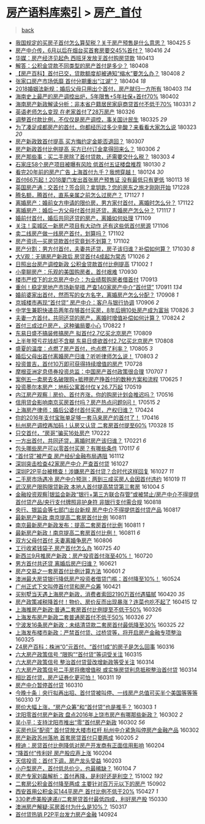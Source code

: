 [房产语料库索引](../../README.md)  > [房产_首付](房产_首付.md)
====
> [back](../README.md)

- [我国规定的买房子首付怎么算契税？关于房产预售是什么意思？](http://jkwz.applinzi.com/ittc/7095952543991727115.html#%E6%88%91%E5%9B%BD%E8%A7%84%E5%AE%9A%E7%9A%84%E4%B9%B0%E6%88%BF%E5%AD%90%E9%A6%96%E4%BB%98%E6%80%8E%E4%B9%88%E7%AE%97%E5%A5%91%E7%A8%8E%EF%BC%9F%E5%85%B3%E4%BA%8E%E6%88%BF%E4%BA%A7%E9%A2%84%E5%94%AE%E6%98%AF%E4%BB%80%E4%B9%88%E6%84%8F%E6%80%9D%EF%BC%9F) 180425 *5* 
- [房产中介传，6月以后在烟台买首套房要交45%首付？](http://jkwz.applinzi.com/ittc/7092606605197837329.html#%E6%88%BF%E4%BA%A7%E4%B8%AD%E4%BB%8B%E4%BC%A0%EF%BC%8C6%E6%9C%88%E4%BB%A5%E5%90%8E%E5%9C%A8%E7%83%9F%E5%8F%B0%E4%B9%B0%E9%A6%96%E5%A5%97%E6%88%BF%E8%A6%81%E4%BA%A445%25%E9%A6%96%E4%BB%98%EF%BC%9F) 180416 *24* 
- [华媒：房产经济见起色 西班牙发放无首付购房贷款](http://jkwz.applinzi.com/ittc/7091478131284378635.html#%E5%8D%8E%E5%AA%92%EF%BC%9A%E6%88%BF%E4%BA%A7%E7%BB%8F%E6%B5%8E%E8%A7%81%E8%B5%B7%E8%89%B2+%E8%A5%BF%E7%8F%AD%E7%89%99%E5%8F%91%E6%94%BE%E6%97%A0%E9%A6%96%E4%BB%98%E8%B4%AD%E6%88%BF%E8%B4%B7%E6%AC%BE) 180413  
- [解答：公积金贷款不同类型的房产首付是多少？](http://jkwz.applinzi.com/ittc/7089553754615710727.html#%E8%A7%A3%E7%AD%94%EF%BC%9A%E5%85%AC%E7%A7%AF%E9%87%91%E8%B4%B7%E6%AC%BE%E4%B8%8D%E5%90%8C%E7%B1%BB%E5%9E%8B%E7%9A%84%E6%88%BF%E4%BA%A7%E9%A6%96%E4%BB%98%E6%98%AF%E5%A4%9A%E5%B0%91%EF%BC%9F) 180408  
- [【房产百科】首付已交，贷款额度却被通知“缩水”要怎么办？](http://jkwz.applinzi.com/ittc/7089551574022226961.html#%E3%80%90%E6%88%BF%E4%BA%A7%E7%99%BE%E7%A7%91%E3%80%91%E9%A6%96%E4%BB%98%E5%B7%B2%E4%BA%A4%EF%BC%8C%E8%B4%B7%E6%AC%BE%E9%A2%9D%E5%BA%A6%E5%8D%B4%E8%A2%AB%E9%80%9A%E7%9F%A5%E2%80%9C%E7%BC%A9%E6%B0%B4%E2%80%9D%E8%A6%81%E6%80%8E%E4%B9%88%E5%8A%9E%EF%BC%9F) 180408 *2* 
- [张家口房产市场低靡 首付分期重出“江湖”？](http://jkwz.applinzi.com/ittc/7088036324097655819.html#%E5%BC%A0%E5%AE%B6%E5%8F%A3%E6%88%BF%E4%BA%A7%E5%B8%82%E5%9C%BA%E4%BD%8E%E9%9D%A1+%E9%A6%96%E4%BB%98%E5%88%86%E6%9C%9F%E9%87%8D%E5%87%BA%E2%80%9C%E6%B1%9F%E6%B9%96%E2%80%9D%EF%BC%9F) 180404 *18* 
- [2018婚姻法新规：婚后父母只用出个首付，房产就归一方所有](http://jkwz.applinzi.com/ittc/7087695736169038859.html#2018%E5%A9%9A%E5%A7%BB%E6%B3%95%E6%96%B0%E8%A7%84%EF%BC%9A%E5%A9%9A%E5%90%8E%E7%88%B6%E6%AF%8D%E5%8F%AA%E7%94%A8%E5%87%BA%E4%B8%AA%E9%A6%96%E4%BB%98%EF%BC%8C%E6%88%BF%E4%BA%A7%E5%B0%B1%E5%BD%92%E4%B8%80%E6%96%B9%E6%89%80%E6%9C%89) 180403 *114* 
- [海南史上最严的房产调控出炉，5年限售+5年社保+首付70%](http://jkwz.applinzi.com/ittc/7087429553834427409.html#%E6%B5%B7%E5%8D%97%E5%8F%B2%E4%B8%8A%E6%9C%80%E4%B8%A5%E7%9A%84%E6%88%BF%E4%BA%A7%E8%B0%83%E6%8E%A7%E5%87%BA%E7%82%89%EF%BC%8C5%E5%B9%B4%E9%99%90%E5%94%AE%2B5%E5%B9%B4%E7%A4%BE%E4%BF%9D%2B%E9%A6%96%E4%BB%9870%25) 180402  
- [海南房产新政解读分析：非本省户籍居民家庭商贷首付不低于70%](http://jkwz.applinzi.com/ittc/7086678752149111815.html#%E6%B5%B7%E5%8D%97%E6%88%BF%E4%BA%A7%E6%96%B0%E6%94%BF%E8%A7%A3%E8%AF%BB%E5%88%86%E6%9E%90%EF%BC%9A%E9%9D%9E%E6%9C%AC%E7%9C%81%E6%88%B7%E7%B1%8D%E5%B1%85%E6%B0%91%E5%AE%B6%E5%BA%AD%E5%95%86%E8%B4%B7%E9%A6%96%E4%BB%98%E4%B8%8D%E4%BD%8E%E4%BA%8E70%25) 180331 *2* 
- [英语老师怎么变现 在老家首付了28万房产](http://jkwz.applinzi.com/ittc/7084756823406281735.html#%E8%8B%B1%E8%AF%AD%E8%80%81%E5%B8%88%E6%80%8E%E4%B9%88%E5%8F%98%E7%8E%B0+%E5%9C%A8%E8%80%81%E5%AE%B6%E9%A6%96%E4%BB%98%E4%BA%8628%E4%B8%87%E6%88%BF%E4%BA%A7) 180326  
- [调整首付款比例，不仅仅是房产调控，事关国计民生](http://jkwz.applinzi.com/ittc/7084396819784401937.html#%E8%B0%83%E6%95%B4%E9%A6%96%E4%BB%98%E6%AC%BE%E6%AF%94%E4%BE%8B%EF%BC%8C%E4%B8%8D%E4%BB%85%E4%BB%85%E6%98%AF%E6%88%BF%E4%BA%A7%E8%B0%83%E6%8E%A7%EF%BC%8C%E4%BA%8B%E5%85%B3%E5%9B%BD%E8%AE%A1%E6%B0%91%E7%94%9F) 180325 *29* 
- [为了凑足成都房产的首付，你都经历过多少辛酸？来看看大家怎么说](http://jkwz.applinzi.com/ittc/7083606300749726736.html#%E4%B8%BA%E4%BA%86%E5%87%91%E8%B6%B3%E6%88%90%E9%83%BD%E6%88%BF%E4%BA%A7%E7%9A%84%E9%A6%96%E4%BB%98%EF%BC%8C%E4%BD%A0%E9%83%BD%E7%BB%8F%E5%8E%86%E8%BF%87%E5%A4%9A%E5%B0%91%E8%BE%9B%E9%85%B8%EF%BC%9F%E6%9D%A5%E7%9C%8B%E7%9C%8B%E5%A4%A7%E5%AE%B6%E6%80%8E%E4%B9%88%E8%AF%B4) 180323 *20* 
- [房产新政致首付提高 买方悔约定金能否退回？](http://jkwz.applinzi.com/ittc/7077644534173664266.html#%E6%88%BF%E4%BA%A7%E6%96%B0%E6%94%BF%E8%87%B4%E9%A6%96%E4%BB%98%E6%8F%90%E9%AB%98+%E4%B9%B0%E6%96%B9%E6%82%94%E7%BA%A6%E5%AE%9A%E9%87%91%E8%83%BD%E5%90%A6%E9%80%80%E5%9B%9E%EF%BC%9F) 180307  
- [房产新政首付比例提高 买方已付订金拿得回来么？](http://jkwz.applinzi.com/ittc/7077402909509944327.html#%E6%88%BF%E4%BA%A7%E6%96%B0%E6%94%BF%E9%A6%96%E4%BB%98%E6%AF%94%E4%BE%8B%E6%8F%90%E9%AB%98+%E4%B9%B0%E6%96%B9%E5%B7%B2%E4%BB%98%E8%AE%A2%E9%87%91%E6%8B%BF%E5%BE%97%E5%9B%9E%E6%9D%A5%E4%B9%88%EF%BC%9F) 180306 *2* 
- [房产那些事：买二手房除了首付贷款，还需要交什么税？](http://jkwz.applinzi.com/ittc/7075852587519968263.html#%E6%88%BF%E4%BA%A7%E9%82%A3%E4%BA%9B%E4%BA%8B%EF%BC%9A%E4%B9%B0%E4%BA%8C%E6%89%8B%E6%88%BF%E9%99%A4%E4%BA%86%E9%A6%96%E4%BB%98%E8%B4%B7%E6%AC%BE%EF%BC%8C%E8%BF%98%E9%9C%80%E8%A6%81%E4%BA%A4%E4%BB%80%E4%B9%88%E7%A8%8E%EF%BC%9F) 180303 *4* 
- [石家庄58个房产项目被曝有风险 低首付五证楼盘推荐](http://jkwz.applinzi.com/ittc/7064373449890202635.html#%E7%9F%B3%E5%AE%B6%E5%BA%8458%E4%B8%AA%E6%88%BF%E4%BA%A7%E9%A1%B9%E7%9B%AE%E8%A2%AB%E6%9B%9D%E6%9C%89%E9%A3%8E%E9%99%A9+%E4%BD%8E%E9%A6%96%E4%BB%98%E4%BA%94%E8%AF%81%E6%A5%BC%E7%9B%98%E6%8E%A8%E8%8D%90) 180130 *2* 
- [看完20年前的房产广告 上海首付九千？我想穿越！](http://jkwz.applinzi.com/ittc/7062087088910894091.html#%E7%9C%8B%E5%AE%8C20%E5%B9%B4%E5%89%8D%E7%9A%84%E6%88%BF%E4%BA%A7%E5%B9%BF%E5%91%8A+%E4%B8%8A%E6%B5%B7%E9%A6%96%E4%BB%98%E4%B9%9D%E5%8D%83%EF%BC%9F%E6%88%91%E6%83%B3%E7%A9%BF%E8%B6%8A%EF%BC%81) 180124 *30* 
- [首付66万起！2018厦门发出首张房产预售证 没有最低只有更低](http://jkwz.applinzi.com/ittc/7057990831942665232.html#%E9%A6%96%E4%BB%9866%E4%B8%87%E8%B5%B7%EF%BC%812018%E5%8E%A6%E9%97%A8%E5%8F%91%E5%87%BA%E9%A6%96%E5%BC%A0%E6%88%BF%E4%BA%A7%E9%A2%84%E5%94%AE%E8%AF%81+%E6%B2%A1%E6%9C%89%E6%9C%80%E4%BD%8E%E5%8F%AA%E6%9C%89%E6%9B%B4%E4%BD%8E) 180113 *16* 
- [英国房产通：交首付？签合同？拿钥匙？您的房东之旅才刚刚开始](http://jkwz.applinzi.com/ittc/7052096794178094097.html#%E8%8B%B1%E5%9B%BD%E6%88%BF%E4%BA%A7%E9%80%9A%EF%BC%9A%E4%BA%A4%E9%A6%96%E4%BB%98%EF%BC%9F%E7%AD%BE%E5%90%88%E5%90%8C%EF%BC%9F%E6%8B%BF%E9%92%A5%E5%8C%99%EF%BC%9F%E6%82%A8%E7%9A%84%E6%88%BF%E4%B8%9C%E4%B9%8B%E6%97%85%E6%89%8D%E5%88%9A%E5%88%9A%E5%BC%80%E5%A7%8B) 171228  
- [腾名额，腾首付，直系亲属之前怎么过房产？](http://jkwz.applinzi.com/ittc/7040707352834081809.html#%E8%85%BE%E5%90%8D%E9%A2%9D%EF%BC%8C%E8%85%BE%E9%A6%96%E4%BB%98%EF%BC%8C%E7%9B%B4%E7%B3%BB%E4%BA%B2%E5%B1%9E%E4%B9%8B%E5%89%8D%E6%80%8E%E4%B9%88%E8%BF%87%E6%88%BF%E4%BA%A7%EF%BC%9F) 171127 *1* 
- [离婚房产：婚前女方申请的限价房，男方家付首付，离婚时怎么分？](http://jkwz.applinzi.com/ittc/7038727218644124689.html#%E7%A6%BB%E5%A9%9A%E6%88%BF%E4%BA%A7%EF%BC%9A%E5%A9%9A%E5%89%8D%E5%A5%B3%E6%96%B9%E7%94%B3%E8%AF%B7%E7%9A%84%E9%99%90%E4%BB%B7%E6%88%BF%EF%BC%8C%E7%94%B7%E6%96%B9%E5%AE%B6%E4%BB%98%E9%A6%96%E4%BB%98%EF%BC%8C%E7%A6%BB%E5%A9%9A%E6%97%B6%E6%80%8E%E4%B9%88%E5%88%86%EF%BC%9F) 171122  
- [离婚房产：婚后一方父母付首付并还贷，离婚房产怎么分？](http://jkwz.applinzi.com/ittc/7036836404527629329.html#%E7%A6%BB%E5%A9%9A%E6%88%BF%E4%BA%A7%EF%BC%9A%E5%A9%9A%E5%90%8E%E4%B8%80%E6%96%B9%E7%88%B6%E6%AF%8D%E4%BB%98%E9%A6%96%E4%BB%98%E5%B9%B6%E8%BF%98%E8%B4%B7%EF%BC%8C%E7%A6%BB%E5%A9%9A%E6%88%BF%E4%BA%A7%E6%80%8E%E4%B9%88%E5%88%86%EF%BC%9F) 171117 *1* 
- [婚前付首付，婚后共同还贷的房产，离婚如何处理](http://jkwz.applinzi.com/ittc/7033881168297067536.html#%E5%A9%9A%E5%89%8D%E4%BB%98%E9%A6%96%E4%BB%98%EF%BC%8C%E5%A9%9A%E5%90%8E%E5%85%B1%E5%90%8C%E8%BF%98%E8%B4%B7%E7%9A%84%E6%88%BF%E4%BA%A7%EF%BC%8C%E7%A6%BB%E5%A9%9A%E5%A6%82%E4%BD%95%E5%A4%84%E7%90%86) 171109  
- [关注！栾城区一新房产项目有大动作 还有这些低首付房源](http://jkwz.applinzi.com/ittc/7032841863730562065.html#%E5%85%B3%E6%B3%A8%EF%BC%81%E6%A0%BE%E5%9F%8E%E5%8C%BA%E4%B8%80%E6%96%B0%E6%88%BF%E4%BA%A7%E9%A1%B9%E7%9B%AE%E6%9C%89%E5%A4%A7%E5%8A%A8%E4%BD%9C+%E8%BF%98%E6%9C%89%E8%BF%99%E4%BA%9B%E4%BD%8E%E9%A6%96%E4%BB%98%E6%88%BF%E6%BA%90) 171106  
- [卖二线房产做一线房产首付，划算吗？](http://jkwz.applinzi.com/ittc/7031379836625486865.html#%E5%8D%96%E4%BA%8C%E7%BA%BF%E6%88%BF%E4%BA%A7%E5%81%9A%E4%B8%80%E7%BA%BF%E6%88%BF%E4%BA%A7%E9%A6%96%E4%BB%98%EF%BC%8C%E5%88%92%E7%AE%97%E5%90%97%EF%BC%9F) 171102  
- [房产资讯—买房贷款首付究竟划不划算？](http://jkwz.applinzi.com/ittc/7031364230073287697.html#%E6%88%BF%E4%BA%A7%E8%B5%84%E8%AE%AF%E2%80%94%E4%B9%B0%E6%88%BF%E8%B4%B7%E6%AC%BE%E9%A6%96%E4%BB%98%E7%A9%B6%E7%AB%9F%E5%88%92%E4%B8%8D%E5%88%92%E7%AE%97%EF%BC%9F) 171102  
- [房产分割：男方付首付，夫妻共还贷，房子该归谁？补偿如何算？](http://jkwz.applinzi.com/ittc/7030295004734555153.html#%E6%88%BF%E4%BA%A7%E5%88%86%E5%89%B2%EF%BC%9A%E7%94%B7%E6%96%B9%E4%BB%98%E9%A6%96%E4%BB%98%EF%BC%8C%E5%A4%AB%E5%A6%BB%E5%85%B1%E8%BF%98%E8%B4%B7%EF%BC%8C%E6%88%BF%E5%AD%90%E8%AF%A5%E5%BD%92%E8%B0%81%EF%BC%9F%E8%A1%A5%E5%81%BF%E5%A6%82%E4%BD%95%E7%AE%97%EF%BC%9F) 171030 *8* 
- [大V观：无锡房产新政后 房贷首付4成起为常态](http://jkwz.applinzi.com/ittc/7028686185478751249.html#%E5%A4%A7V%E8%A7%82%EF%BC%9A%E6%97%A0%E9%94%A1%E6%88%BF%E4%BA%A7%E6%96%B0%E6%94%BF%E5%90%8E+%E6%88%BF%E8%B4%B7%E9%A6%96%E4%BB%984%E6%88%90%E8%B5%B7%E4%B8%BA%E5%B8%B8%E6%80%81) 171026 *2* 
- [日照出台房产调控新政 公积金贷款首付比例提高](http://jkwz.applinzi.com/ittc/7019904771258057745.html#%E6%97%A5%E7%85%A7%E5%87%BA%E5%8F%B0%E6%88%BF%E4%BA%A7%E8%B0%83%E6%8E%A7%E6%96%B0%E6%94%BF+%E5%85%AC%E7%A7%AF%E9%87%91%E8%B4%B7%E6%AC%BE%E9%A6%96%E4%BB%98%E6%AF%94%E4%BE%8B%E6%8F%90%E9%AB%98) 171002 *1* 
- [小童聊房产：乐观的美国购房者，首付艰难](http://jkwz.applinzi.com/ittc/7019092069837177872.html#%E5%B0%8F%E7%AB%A5%E8%81%8A%E6%88%BF%E4%BA%A7%EF%BC%9A%E4%B9%90%E8%A7%82%E7%9A%84%E7%BE%8E%E5%9B%BD%E8%B4%AD%E6%88%BF%E8%80%85%EF%BC%8C%E9%A6%96%E4%BB%98%E8%89%B0%E9%9A%BE) 170930  
- [楼市严控下的北京房产中介：为业绩帮购房者借首付](http://jkwz.applinzi.com/ittc/7012740385124909841.html#%E6%A5%BC%E5%B8%82%E4%B8%A5%E6%8E%A7%E4%B8%8B%E7%9A%84%E5%8C%97%E4%BA%AC%E6%88%BF%E4%BA%A7%E4%B8%AD%E4%BB%8B%EF%BC%9A%E4%B8%BA%E4%B8%9A%E7%BB%A9%E5%B8%AE%E8%B4%AD%E6%88%BF%E8%80%85%E5%80%9F%E9%A6%96%E4%BB%98) 170913  
- [重创！稳定房地产市场新举措 严查140家房产中介“首付贷”](http://jkwz.applinzi.com/ittc/7012042340129309713.html#%E9%87%8D%E5%88%9B%EF%BC%81%E7%A8%B3%E5%AE%9A%E6%88%BF%E5%9C%B0%E4%BA%A7%E5%B8%82%E5%9C%BA%E6%96%B0%E4%B8%BE%E6%8E%AA+%E4%B8%A5%E6%9F%A5140%E5%AE%B6%E6%88%BF%E4%BA%A7%E4%B8%AD%E4%BB%8B%E2%80%9C%E9%A6%96%E4%BB%98%E8%B4%B7%E2%80%9D) 170911 *134* 
- [婚前婆家出首付，然而写的女方名字，离婚房产怎么分配？](http://jkwz.applinzi.com/ittc/7010878856473609233.html#%E5%A9%9A%E5%89%8D%E5%A9%86%E5%AE%B6%E5%87%BA%E9%A6%96%E4%BB%98%EF%BC%8C%E7%84%B6%E8%80%8C%E5%86%99%E7%9A%84%E5%A5%B3%E6%96%B9%E5%90%8D%E5%AD%97%EF%BC%8C%E7%A6%BB%E5%A9%9A%E6%88%BF%E4%BA%A7%E6%80%8E%E4%B9%88%E5%88%86%E9%85%8D%EF%BC%9F) 170908 *1* 
- [京城楼市再现“首付贷” 房产中介：客户与银行协调](http://jkwz.applinzi.com/ittc/7010167104089883665.html#%E4%BA%AC%E5%9F%8E%E6%A5%BC%E5%B8%82%E5%86%8D%E7%8E%B0%E2%80%9C%E9%A6%96%E4%BB%98%E8%B4%B7%E2%80%9D+%E6%88%BF%E4%BA%A7%E4%B8%AD%E4%BB%8B%EF%BC%9A%E5%AE%A2%E6%88%B7%E4%B8%8E%E9%93%B6%E8%A1%8C%E5%8D%8F%E8%B0%83) 170906 *2* 
- [中学生兼职快递员两年存够首付买房，8年后拥10处房产成为富翁](http://jkwz.applinzi.com/ittc/7006127929883624465.html#%E4%B8%AD%E5%AD%A6%E7%94%9F%E5%85%BC%E8%81%8C%E5%BF%AB%E9%80%92%E5%91%98%E4%B8%A4%E5%B9%B4%E5%AD%98%E5%A4%9F%E9%A6%96%E4%BB%98%E4%B9%B0%E6%88%BF%EF%BC%8C8%E5%B9%B4%E5%90%8E%E6%8B%A510%E5%A4%84%E6%88%BF%E4%BA%A7%E6%88%90%E4%B8%BA%E5%AF%8C%E7%BF%81) 170826 *3* 
- [夫妻一方首付，共同还贷的房产，离婚时增值补偿如何计算？](http://jkwz.applinzi.com/ittc/7005399122545476624.html#%E5%A4%AB%E5%A6%BB%E4%B8%80%E6%96%B9%E9%A6%96%E4%BB%98%EF%BC%8C%E5%85%B1%E5%90%8C%E8%BF%98%E8%B4%B7%E7%9A%84%E6%88%BF%E4%BA%A7%EF%BC%8C%E7%A6%BB%E5%A9%9A%E6%97%B6%E5%A2%9E%E5%80%BC%E8%A1%A5%E5%81%BF%E5%A6%82%E4%BD%95%E8%AE%A1%E7%AE%97%EF%BC%9F) 170824 *2* 
- [首付三成过户房产，这种骗局要小心](http://jkwz.applinzi.com/ittc/7004655886361166865.html#%E9%A6%96%E4%BB%98%E4%B8%89%E6%88%90%E8%BF%87%E6%88%B7%E6%88%BF%E4%BA%A7%EF%BC%8C%E8%BF%99%E7%A7%8D%E9%AA%97%E5%B1%80%E8%A6%81%E5%B0%8F%E5%BF%83) 170822 *1* 
- [东易日盛不搞装修搞房产 拟首付2.7亿买北京房产](http://jkwz.applinzi.com/ittc/6999887778811479056.html#%E4%B8%9C%E6%98%93%E6%97%A5%E7%9B%9B%E4%B8%8D%E6%90%9E%E8%A3%85%E4%BF%AE%E6%90%9E%E6%88%BF%E4%BA%A7+%E6%8B%9F%E9%A6%96%E4%BB%982.7%E4%BA%BF%E4%B9%B0%E5%8C%97%E4%BA%AC%E6%88%BF%E4%BA%A7) 170809  
- [上半年预亏花钱却不含糊 东易日盛欲首付2.7亿买北京房产](http://jkwz.applinzi.com/ittc/6999582106567836689.html#%E4%B8%8A%E5%8D%8A%E5%B9%B4%E9%A2%84%E4%BA%8F%E8%8A%B1%E9%92%B1%E5%8D%B4%E4%B8%8D%E5%90%AB%E7%B3%8A+%E4%B8%9C%E6%98%93%E6%97%A5%E7%9B%9B%E6%AC%B2%E9%A6%96%E4%BB%982.7%E4%BA%BF%E4%B9%B0%E5%8C%97%E4%BA%AC%E6%88%BF%E4%BA%A7) 170808  
- [盛夏的温度：点燃了房产首付，也点燃了利率？](http://jkwz.applinzi.com/ittc/6998338281149039632.html#%E7%9B%9B%E5%A4%8F%E7%9A%84%E6%B8%A9%E5%BA%A6%EF%BC%9A%E7%82%B9%E7%87%83%E4%BA%86%E6%88%BF%E4%BA%A7%E9%A6%96%E4%BB%98%EF%BC%8C%E4%B9%9F%E7%82%B9%E7%87%83%E4%BA%86%E5%88%A9%E7%8E%87%EF%BC%9F) 170805 *3* 
- [婚后父母出首付离婚房产归谁？听听律师怎么说！](http://jkwz.applinzi.com/ittc/6997561924584473617.html#%E5%A9%9A%E5%90%8E%E7%88%B6%E6%AF%8D%E5%87%BA%E9%A6%96%E4%BB%98%E7%A6%BB%E5%A9%9A%E6%88%BF%E4%BA%A7%E5%BD%92%E8%B0%81%EF%BC%9F%E5%90%AC%E5%90%AC%E5%BE%8B%E5%B8%88%E6%80%8E%E4%B9%88%E8%AF%B4%EF%BC%81) 170803 *2* 
- [投资普吉，首付10万即可获得持续增值的房产](http://jkwz.applinzi.com/ittc/6995474852809802769.html#%E6%8A%95%E8%B5%84%E6%99%AE%E5%90%89%EF%BC%8C%E9%A6%96%E4%BB%9810%E4%B8%87%E5%8D%B3%E5%8F%AF%E8%8E%B7%E5%BE%97%E6%8C%81%E7%BB%AD%E5%A2%9E%E5%80%BC%E7%9A%84%E6%88%BF%E4%BA%A7) 170728  
- [摩根亚洲定息债券投资总监：中国房产首付政策很合理](http://jkwz.applinzi.com/ittc/6987557503737791504.html#%E6%91%A9%E6%A0%B9%E4%BA%9A%E6%B4%B2%E5%AE%9A%E6%81%AF%E5%80%BA%E5%88%B8%E6%8A%95%E8%B5%84%E6%80%BB%E7%9B%91%EF%BC%9A%E4%B8%AD%E5%9B%BD%E6%88%BF%E4%BA%A7%E9%A6%96%E4%BB%98%E6%94%BF%E7%AD%96%E5%BE%88%E5%90%88%E7%90%86) 170707 *1* 
- [案例五—卖房去名破限购+抵押房产挣首付的数种方案和流程](http://jkwz.applinzi.com/ittc/6983162325853799428.html#%E6%A1%88%E4%BE%8B%E4%BA%94%E2%80%94%E5%8D%96%E6%88%BF%E5%8E%BB%E5%90%8D%E7%A0%B4%E9%99%90%E8%B4%AD%2B%E6%8A%B5%E6%8A%BC%E6%88%BF%E4%BA%A7%E6%8C%A3%E9%A6%96%E4%BB%98%E7%9A%84%E6%95%B0%E7%A7%8D%E6%96%B9%E6%A1%88%E5%92%8C%E6%B5%81%E7%A8%8B) 170625 *1* 
- [投资墨尔本房产：地标公寓首付仅￥26.7万起](http://jkwz.applinzi.com/ittc/6969332702196007940.html#%E6%8A%95%E8%B5%84%E5%A2%A8%E5%B0%94%E6%9C%AC%E6%88%BF%E4%BA%A7%EF%BC%9A%E5%9C%B0%E6%A0%87%E5%85%AC%E5%AF%93%E9%A6%96%E4%BB%98%E4%BB%85%EF%BF%A526.7%E4%B8%87%E8%B5%B7) 170519  
- [内江房产观察｜房价、首付齐涨，你的购房计划会推迟吗？](http://jkwz.applinzi.com/ittc/6968197928878343172.html#%E5%86%85%E6%B1%9F%E6%88%BF%E4%BA%A7%E8%A7%82%E5%AF%9F%EF%BD%9C%E6%88%BF%E4%BB%B7%E3%80%81%E9%A6%96%E4%BB%98%E9%BD%90%E6%B6%A8%EF%BC%8C%E4%BD%A0%E7%9A%84%E8%B4%AD%E6%88%BF%E8%AE%A1%E5%88%92%E4%BC%9A%E6%8E%A8%E8%BF%9F%E5%90%97%EF%BC%9F) 170516  
- [信用贷会影响南京买房首付吗？房产热点问题9问！](http://jkwz.applinzi.com/ittc/6967816759414359044.html#%E4%BF%A1%E7%94%A8%E8%B4%B7%E4%BC%9A%E5%BD%B1%E5%93%8D%E5%8D%97%E4%BA%AC%E4%B9%B0%E6%88%BF%E9%A6%96%E4%BB%98%E5%90%97%EF%BC%9F%E6%88%BF%E4%BA%A7%E7%83%AD%E7%82%B9%E9%97%AE%E9%A2%989%E9%97%AE%EF%BC%81) 170515 *2* 
- [上海房产律师：婚后公婆付首付买房，产权归谁？](http://jkwz.applinzi.com/ittc/6960026554041107460.html#%E4%B8%8A%E6%B5%B7%E6%88%BF%E4%BA%A7%E5%BE%8B%E5%B8%88%EF%BC%9A%E5%A9%9A%E5%90%8E%E5%85%AC%E5%A9%86%E4%BB%98%E9%A6%96%E4%BB%98%E4%B9%B0%E6%88%BF%EF%BC%8C%E4%BA%A7%E6%9D%83%E5%BD%92%E8%B0%81%EF%BC%9F) 170424  
- [你的2016年支付宝账单足够一套马来房产的首付了！](http://jkwz.applinzi.com/ittc/6957278129696539653.html#%E4%BD%A0%E7%9A%842016%E5%B9%B4%E6%94%AF%E4%BB%98%E5%AE%9D%E8%B4%A6%E5%8D%95%E8%B6%B3%E5%A4%9F%E4%B8%80%E5%A5%97%E9%A9%AC%E6%9D%A5%E6%88%BF%E4%BA%A7%E7%9A%84%E9%A6%96%E4%BB%98%E4%BA%86%EF%BC%81) 170416  
- [杭州房产调控再加码！认房又认贷 二套房首付提至60%](http://jkwz.applinzi.com/ittc/6950213359961113604.html#%E6%9D%AD%E5%B7%9E%E6%88%BF%E4%BA%A7%E8%B0%83%E6%8E%A7%E5%86%8D%E5%8A%A0%E7%A0%81%EF%BC%81%E8%AE%A4%E6%88%BF%E5%8F%88%E8%AE%A4%E8%B4%B7+%E4%BA%8C%E5%A5%97%E6%88%BF%E9%A6%96%E4%BB%98%E6%8F%90%E8%87%B360%25) 170328 *15* 
- [只交首付，“房哥”骗买16处房产](http://jkwz.applinzi.com/ittc/6937425981391520773.html#%E5%8F%AA%E4%BA%A4%E9%A6%96%E4%BB%98%EF%BC%8C%E2%80%9C%E6%88%BF%E5%93%A5%E2%80%9D%E9%AA%97%E4%B9%B016%E5%A4%84%E6%88%BF%E4%BA%A7) 170222  
- [一方出首付，共同还贷，离婚时房产该归谁？](http://jkwz.applinzi.com/ittc/6937033412446782469.html#%E4%B8%80%E6%96%B9%E5%87%BA%E9%A6%96%E4%BB%98%EF%BC%8C%E5%85%B1%E5%90%8C%E8%BF%98%E8%B4%B7%EF%BC%8C%E7%A6%BB%E5%A9%9A%E6%97%B6%E6%88%BF%E4%BA%A7%E8%AF%A5%E5%BD%92%E8%B0%81%EF%BC%9F) 170221 *6* 
- [包头哪些房产可以零首付买房？有哪些条件](http://jkwz.applinzi.com/ittc/6924070648350770181.html#%E5%8C%85%E5%A4%B4%E5%93%AA%E4%BA%9B%E6%88%BF%E4%BA%A7%E5%8F%AF%E4%BB%A5%E9%9B%B6%E9%A6%96%E4%BB%98%E4%B9%B0%E6%88%BF%EF%BC%9F%E6%9C%89%E5%93%AA%E4%BA%9B%E6%9D%A1%E4%BB%B6) 170117 *6* 
- [“首付贷”被严查 房产经纪金融布局遇阻](http://jkwz.applinzi.com/ittc/6899505322078503940.html#%E2%80%9C%E9%A6%96%E4%BB%98%E8%B4%B7%E2%80%9D%E8%A2%AB%E4%B8%A5%E6%9F%A5+%E6%88%BF%E4%BA%A7%E7%BB%8F%E7%BA%AA%E9%87%91%E8%9E%8D%E5%B8%83%E5%B1%80%E9%81%87%E9%98%BB) 161112  
- [深圳突击检查42家房产中介 严查首付贷](http://jkwz.applinzi.com/ittc/6893802278091228164.html#%E6%B7%B1%E5%9C%B3%E7%AA%81%E5%87%BB%E6%A3%80%E6%9F%A542%E5%AE%B6%E6%88%BF%E4%BA%A7%E4%B8%AD%E4%BB%8B+%E4%B8%A5%E6%9F%A5%E9%A6%96%E4%BB%98%E8%B4%B7) 161027  
- [深圳P2P平台被稽查！涉嫌房产首付贷？合时代这样回复](http://jkwz.applinzi.com/ittc/6893727681283097605.html#%E6%B7%B1%E5%9C%B3P2P%E5%B9%B3%E5%8F%B0%E8%A2%AB%E7%A8%BD%E6%9F%A5%EF%BC%81%E6%B6%89%E5%AB%8C%E6%88%BF%E4%BA%A7%E9%A6%96%E4%BB%98%E8%B4%B7%EF%BC%9F%E5%90%88%E6%97%B6%E4%BB%A3%E8%BF%99%E6%A0%B7%E5%9B%9E%E5%A4%8D) 161027 *11* 
- [二手房市场遇冷 房产中介预测：两到三成买房人会因首付违约](http://jkwz.applinzi.com/ittc/6890650194512708613.html#%E4%BA%8C%E6%89%8B%E6%88%BF%E5%B8%82%E5%9C%BA%E9%81%87%E5%86%B7+%E6%88%BF%E4%BA%A7%E4%B8%AD%E4%BB%8B%E9%A2%84%E6%B5%8B%EF%BC%9A%E4%B8%A4%E5%88%B0%E4%B8%89%E6%88%90%E4%B9%B0%E6%88%BF%E4%BA%BA%E4%BC%9A%E5%9B%A0%E9%A6%96%E4%BB%98%E8%BF%9D%E7%BA%A6) 161019 *11* 
- [武汉房产限购限贷新政 本地人首付提高禁贷第三套房](http://jkwz.applinzi.com/ittc/6885089504603407364.html#%E6%AD%A6%E6%B1%89%E6%88%BF%E4%BA%A7%E9%99%90%E8%B4%AD%E9%99%90%E8%B4%B7%E6%96%B0%E6%94%BF+%E6%9C%AC%E5%9C%B0%E4%BA%BA%E9%A6%96%E4%BB%98%E6%8F%90%E9%AB%98%E7%A6%81%E8%B4%B7%E7%AC%AC%E4%B8%89%E5%A5%97%E6%88%BF) 161004 *5* 
- [金融投资观察|银监会新政“银行+第三方联合存管”或被禁止/房产中介不得提供首付贷产品/央行支付牌照非护身符 非银行支付需合规](http://jkwz.applinzi.com/ittc/6867634366573970436.html#%E9%87%91%E8%9E%8D%E6%8A%95%E8%B5%84%E8%A7%82%E5%AF%9F%7C%E9%93%B6%E7%9B%91%E4%BC%9A%E6%96%B0%E6%94%BF%E2%80%9C%E9%93%B6%E8%A1%8C%2B%E7%AC%AC%E4%B8%89%E6%96%B9%E8%81%94%E5%90%88%E5%AD%98%E7%AE%A1%E2%80%9D%E6%88%96%E8%A2%AB%E7%A6%81%E6%AD%A2%2F%E6%88%BF%E4%BA%A7%E4%B8%AD%E4%BB%8B%E4%B8%8D%E5%BE%97%E6%8F%90%E4%BE%9B%E9%A6%96%E4%BB%98%E8%B4%B7%E4%BA%A7%E5%93%81%2F%E5%A4%AE%E8%A1%8C%E6%94%AF%E4%BB%98%E7%89%8C%E7%85%A7%E9%9D%9E%E6%8A%A4%E8%BA%AB%E7%AC%A6+%E9%9D%9E%E9%93%B6%E8%A1%8C%E6%94%AF%E4%BB%98%E9%9C%80%E5%90%88%E8%A7%84) 160818  
- [央行、银监会等七部门出台新规 房产中介不得提供首付贷产品](http://jkwz.applinzi.com/ittc/6867328038664143877.html#%E5%A4%AE%E8%A1%8C%E3%80%81%E9%93%B6%E7%9B%91%E4%BC%9A%E7%AD%89%E4%B8%83%E9%83%A8%E9%97%A8%E5%87%BA%E5%8F%B0%E6%96%B0%E8%A7%84+%E6%88%BF%E4%BA%A7%E4%B8%AD%E4%BB%8B%E4%B8%8D%E5%BE%97%E6%8F%90%E4%BE%9B%E9%A6%96%E4%BB%98%E8%B4%B7%E4%BA%A7%E5%93%81) 160817  
- [最新房产新政 南京提高二套房首付比例](http://jkwz.applinzi.com/ittc/6865145666145354757.html#%E6%9C%80%E6%96%B0%E6%88%BF%E4%BA%A7%E6%96%B0%E6%94%BF+%E5%8D%97%E4%BA%AC%E6%8F%90%E9%AB%98%E4%BA%8C%E5%A5%97%E6%88%BF%E9%A6%96%E4%BB%98%E6%AF%94%E4%BE%8B) 160811  
- [南京最新房产新政发布：提高二套房首付比例](http://jkwz.applinzi.com/ittc/6865138879589516292.html#%E5%8D%97%E4%BA%AC%E6%9C%80%E6%96%B0%E6%88%BF%E4%BA%A7%E6%96%B0%E6%94%BF%E5%8F%91%E5%B8%83%EF%BC%9A%E6%8F%90%E9%AB%98%E4%BA%8C%E5%A5%97%E6%88%BF%E9%A6%96%E4%BB%98%E6%AF%94%E4%BE%8B) 160811 *1* 
- [最新房产新政！南京提高二套房首付比例！](http://jkwz.applinzi.com/ittc/6865130195778012164.html#%E6%9C%80%E6%96%B0%E6%88%BF%E4%BA%A7%E6%96%B0%E6%94%BF%EF%BC%81%E5%8D%97%E4%BA%AC%E6%8F%90%E9%AB%98%E4%BA%8C%E5%A5%97%E6%88%BF%E9%A6%96%E4%BB%98%E6%AF%94%E4%BE%8B%EF%BC%81) 160811 *6* 
- [双方父母付首付 夫妻离婚争房产](http://jkwz.applinzi.com/ittc/6862899840773784581.html#%E5%8F%8C%E6%96%B9%E7%88%B6%E6%AF%8D%E4%BB%98%E9%A6%96%E4%BB%98+%E5%A4%AB%E5%A6%BB%E7%A6%BB%E5%A9%9A%E4%BA%89%E6%88%BF%E4%BA%A7) 160806  
- [工行收紧钱袋子 房产首付怎么办](http://jkwz.applinzi.com/ittc/6858760585080210436.html#%E5%B7%A5%E8%A1%8C%E6%94%B6%E7%B4%A7%E9%92%B1%E8%A2%8B%E5%AD%90+%E6%88%BF%E4%BA%A7%E9%A6%96%E4%BB%98%E6%80%8E%E4%B9%88%E5%8A%9E) 160725 *40* 
- [新西兰9月推房产新政：房产投资首付涨至40%！](http://jkwz.applinzi.com/ittc/6856983173313070085.html#%E6%96%B0%E8%A5%BF%E5%85%B09%E6%9C%88%E6%8E%A8%E6%88%BF%E4%BA%A7%E6%96%B0%E6%94%BF%EF%BC%9A%E6%88%BF%E4%BA%A7%E6%8A%95%E8%B5%84%E9%A6%96%E4%BB%98%E6%B6%A8%E8%87%B340%25%EF%BC%81) 160720  
- [男方首付共还贷 离婚后房产归谁？](http://jkwz.applinzi.com/ittc/6846105807934194692.html#%E7%94%B7%E6%96%B9%E9%A6%96%E4%BB%98%E5%85%B1%E8%BF%98%E8%B4%B7+%E7%A6%BB%E5%A9%9A%E5%90%8E%E6%88%BF%E4%BA%A7%E5%BD%92%E8%B0%81%EF%BC%9F) 160621  
- [房产交易之一套房首付比例计算方法](http://jkwz.applinzi.com/ittc/6838792248049009668.html#%E6%88%BF%E4%BA%A7%E4%BA%A4%E6%98%93%E4%B9%8B%E4%B8%80%E5%A5%97%E6%88%BF%E9%A6%96%E4%BB%98%E6%AF%94%E4%BE%8B%E8%AE%A1%E7%AE%97%E6%96%B9%E6%B3%95) 160601 *2* 
- [澳洲最大房贷银行降低房产投资者借贷门槛：首付降至10%！](http://jkwz.applinzi.com/ittc/6835835849065104388.html#%E6%BE%B3%E6%B4%B2%E6%9C%80%E5%A4%A7%E6%88%BF%E8%B4%B7%E9%93%B6%E8%A1%8C%E9%99%8D%E4%BD%8E%E6%88%BF%E4%BA%A7%E6%8A%95%E8%B5%84%E8%80%85%E5%80%9F%E8%B4%B7%E9%97%A8%E6%A7%9B%EF%BC%9A%E9%A6%96%E4%BB%98%E9%99%8D%E8%87%B310%25%EF%BC%81) 160524  
- [广州正式下文叫停首付贷和房产众筹](http://jkwz.applinzi.com/ittc/6823632050007311365.html#%E5%B9%BF%E5%B7%9E%E6%AD%A3%E5%BC%8F%E4%B8%8B%E6%96%87%E5%8F%AB%E5%81%9C%E9%A6%96%E4%BB%98%E8%B4%B7%E5%92%8C%E6%88%BF%E4%BA%A7%E4%BC%97%E7%AD%B9) 160421  
- [买别墅当天遇上海房产新政，消费者索回2190万首付遇猫腻](http://jkwz.applinzi.com/ittc/6823234617460917252.html#%E4%B9%B0%E5%88%AB%E5%A2%85%E5%BD%93%E5%A4%A9%E9%81%87%E4%B8%8A%E6%B5%B7%E6%88%BF%E4%BA%A7%E6%96%B0%E6%94%BF%EF%BC%8C%E6%B6%88%E8%B4%B9%E8%80%85%E7%B4%A2%E5%9B%9E2190%E4%B8%87%E9%A6%96%E4%BB%98%E9%81%87%E7%8C%AB%E8%85%BB) 160420 *35* 
- [房产政策减税降首付！物价、房价反而出现暴涨？连菜也吃不起了](http://jkwz.applinzi.com/ittc/6821319715389441028.html#%E6%88%BF%E4%BA%A7%E6%94%BF%E7%AD%96%E5%87%8F%E7%A8%8E%E9%99%8D%E9%A6%96%E4%BB%98%EF%BC%81%E7%89%A9%E4%BB%B7%E3%80%81%E6%88%BF%E4%BB%B7%E5%8F%8D%E8%80%8C%E5%87%BA%E7%8E%B0%E6%9A%B4%E6%B6%A8%EF%BC%9F%E8%BF%9E%E8%8F%9C%E4%B9%9F%E5%90%83%E4%B8%8D%E8%B5%B7%E4%BA%86) 160415 *12* 
- [上海推房产新政:普通二套房首付比例提至不低于50%](http://jkwz.applinzi.com/ittc/6813808606386324485.html#%E4%B8%8A%E6%B5%B7%E6%8E%A8%E6%88%BF%E4%BA%A7%E6%96%B0%E6%94%BF%3A%E6%99%AE%E9%80%9A%E4%BA%8C%E5%A5%97%E6%88%BF%E9%A6%96%E4%BB%98%E6%AF%94%E4%BE%8B%E6%8F%90%E8%87%B3%E4%B8%8D%E4%BD%8E%E4%BA%8E50%25) 160326  
- [上海发布房产新政二套普通房首付不低于50%](http://jkwz.applinzi.com/ittc/6813710014774510597.html#%E4%B8%8A%E6%B5%B7%E5%8F%91%E5%B8%83%E6%88%BF%E4%BA%A7%E6%96%B0%E6%94%BF%E4%BA%8C%E5%A5%97%E6%99%AE%E9%80%9A%E6%88%BF%E9%A6%96%E4%BB%98%E4%B8%8D%E4%BD%8E%E4%BA%8E50%25) 160326 *27* 
- [宁波发16条房产新政：未结清贷款二套房首付最低降至30%](http://jkwz.applinzi.com/ittc/6813671085228688389.html#%E5%AE%81%E6%B3%A2%E5%8F%9116%E6%9D%A1%E6%88%BF%E4%BA%A7%E6%96%B0%E6%94%BF%EF%BC%9A%E6%9C%AA%E7%BB%93%E6%B8%85%E8%B4%B7%E6%AC%BE%E4%BA%8C%E5%A5%97%E6%88%BF%E9%A6%96%E4%BB%98%E6%9C%80%E4%BD%8E%E9%99%8D%E8%87%B330%25) 160325 *22* 
- [上海发布楼市新政：严禁首付贷、过桥贷等，将开启房产金融专项整治](http://jkwz.applinzi.com/ittc/6813569091121972229.html#%E4%B8%8A%E6%B5%B7%E5%8F%91%E5%B8%83%E6%A5%BC%E5%B8%82%E6%96%B0%E6%94%BF%EF%BC%9A%E4%B8%A5%E7%A6%81%E9%A6%96%E4%BB%98%E8%B4%B7%E3%80%81%E8%BF%87%E6%A1%A5%E8%B4%B7%E7%AD%89%EF%BC%8C%E5%B0%86%E5%BC%80%E5%90%AF%E6%88%BF%E4%BA%A7%E9%87%91%E8%9E%8D%E4%B8%93%E9%A1%B9%E6%95%B4%E6%B2%BB) 160325  
- [Z4房产百科：株洲“0”元首付、“首付1成”的房子是怎么回事](http://jkwz.applinzi.com/ittc/6810269298211685381.html#Z4%E6%88%BF%E4%BA%A7%E7%99%BE%E7%A7%91%EF%BC%9A%E6%A0%AA%E6%B4%B2%E2%80%9C0%E2%80%9D%E5%85%83%E9%A6%96%E4%BB%98%E3%80%81%E2%80%9C%E9%A6%96%E4%BB%981%E6%88%90%E2%80%9D%E7%9A%84%E6%88%BF%E5%AD%90%E6%98%AF%E6%80%8E%E4%B9%88%E5%9B%9E%E4%BA%8B) 160316  
- [六大房产政策信号 “限购”“首付贷”等词受关注](http://jkwz.applinzi.com/ittc/6809746345682273284.html#%E5%85%AD%E5%A4%A7%E6%88%BF%E4%BA%A7%E6%94%BF%E7%AD%96%E4%BF%A1%E5%8F%B7+%E2%80%9C%E9%99%90%E8%B4%AD%E2%80%9D%E2%80%9C%E9%A6%96%E4%BB%98%E8%B4%B7%E2%80%9D%E7%AD%89%E8%AF%8D%E5%8F%97%E5%85%B3%E6%B3%A8) 160315  
- [六大房产政策信号 整治首付贷营改增新政等受关注](http://jkwz.applinzi.com/ittc/6809511857085744133.html#%E5%85%AD%E5%A4%A7%E6%88%BF%E4%BA%A7%E6%94%BF%E7%AD%96%E4%BF%A1%E5%8F%B7+%E6%95%B4%E6%B2%BB%E9%A6%96%E4%BB%98%E8%B4%B7%E8%90%A5%E6%94%B9%E5%A2%9E%E6%96%B0%E6%94%BF%E7%AD%89%E5%8F%97%E5%85%B3%E6%B3%A8) 160314  
- [六大房产政策信号二手房将缴增值税 或实施房贷利息抵税整治首付贷](http://jkwz.applinzi.com/ittc/6809457856264799236.html#%E5%85%AD%E5%A4%A7%E6%88%BF%E4%BA%A7%E6%94%BF%E7%AD%96%E4%BF%A1%E5%8F%B7%E4%BA%8C%E6%89%8B%E6%88%BF%E5%B0%86%E7%BC%B4%E5%A2%9E%E5%80%BC%E7%A8%8E+%E6%88%96%E5%AE%9E%E6%96%BD%E6%88%BF%E8%B4%B7%E5%88%A9%E6%81%AF%E6%8A%B5%E7%A8%8E%E6%95%B4%E6%B2%BB%E9%A6%96%E4%BB%98%E8%B4%B7) 160314  
- [相比首付贷，房产证券化更可怕！](http://jkwz.applinzi.com/ittc/6808273988341990405.html#%E7%9B%B8%E6%AF%94%E9%A6%96%E4%BB%98%E8%B4%B7%EF%BC%8C%E6%88%BF%E4%BA%A7%E8%AF%81%E5%88%B8%E5%8C%96%E6%9B%B4%E5%8F%AF%E6%80%95%EF%BC%81) 160311 *19* 
- [房产中介暂停首付贷](http://jkwz.applinzi.com/ittc/6807901129010578437.html#%E6%88%BF%E4%BA%A7%E4%B8%AD%E4%BB%8B%E6%9A%82%E5%81%9C%E9%A6%96%E4%BB%98%E8%B4%B7) 160310  
- [今晚十条｜央行拟再出招、首付贷被叫停、一线房产总值可买半个美国等等等](http://jkwz.applinzi.com/ittc/6807738214752191493.html#%E4%BB%8A%E6%99%9A%E5%8D%81%E6%9D%A1%EF%BD%9C%E5%A4%AE%E8%A1%8C%E6%8B%9F%E5%86%8D%E5%87%BA%E6%8B%9B%E3%80%81%E9%A6%96%E4%BB%98%E8%B4%B7%E8%A2%AB%E5%8F%AB%E5%81%9C%E3%80%81%E4%B8%80%E7%BA%BF%E6%88%BF%E4%BA%A7%E6%80%BB%E5%80%BC%E5%8F%AF%E4%B9%B0%E5%8D%8A%E4%B8%AA%E7%BE%8E%E5%9B%BD%E7%AD%89%E7%AD%89%E7%AD%89) 160310 *17* 
- [房价大幅上涨，“房产众筹”和“首付贷”也是推手？](http://jkwz.applinzi.com/ittc/6805375981707592708.html#%E6%88%BF%E4%BB%B7%E5%A4%A7%E5%B9%85%E4%B8%8A%E6%B6%A8%EF%BC%8C%E2%80%9C%E6%88%BF%E4%BA%A7%E4%BC%97%E7%AD%B9%E2%80%9D%E5%92%8C%E2%80%9C%E9%A6%96%E4%BB%98%E8%B4%B7%E2%80%9D%E4%B9%9F%E6%98%AF%E6%8E%A8%E6%89%8B%EF%BC%9F) 160303 *1* 
- [沈阳零首付房产新政  盘点2016年上饶市房产有哪那些新政？](http://jkwz.applinzi.com/ittc/6804927218908136452.html#%E6%B2%88%E9%98%B3%E9%9B%B6%E9%A6%96%E4%BB%98%E6%88%BF%E4%BA%A7%E6%96%B0%E6%94%BF++%E7%9B%98%E7%82%B92016%E5%B9%B4%E4%B8%8A%E9%A5%B6%E5%B8%82%E6%88%BF%E4%BA%A7%E6%9C%89%E5%93%AA%E9%82%A3%E4%BA%9B%E6%96%B0%E6%94%BF%EF%BC%9F) 160302 *2* 
- [吴小平：支持沈阳市推出“零”首付房产新政](http://jkwz.applinzi.com/ittc/6804892747924243460.html#%E5%90%B4%E5%B0%8F%E5%B9%B3%EF%BC%9A%E6%94%AF%E6%8C%81%E6%B2%88%E9%98%B3%E5%B8%82%E6%8E%A8%E5%87%BA%E2%80%9C%E9%9B%B6%E2%80%9D%E9%A6%96%E4%BB%98%E6%88%BF%E4%BA%A7%E6%96%B0%E6%94%BF) 160302 *56* 
- [买房也玩“配资” 首付贷放大楼市杠杆 杭州中介紧急叫停房产金融产品](http://jkwz.applinzi.com/ittc/6804875652746445829.html#%E4%B9%B0%E6%88%BF%E4%B9%9F%E7%8E%A9%E2%80%9C%E9%85%8D%E8%B5%84%E2%80%9D+%E9%A6%96%E4%BB%98%E8%B4%B7%E6%94%BE%E5%A4%A7%E6%A5%BC%E5%B8%82%E6%9D%A0%E6%9D%86+%E6%9D%AD%E5%B7%9E%E4%B8%AD%E4%BB%8B%E7%B4%A7%E6%80%A5%E5%8F%AB%E5%81%9C%E6%88%BF%E4%BA%A7%E9%87%91%E8%9E%8D%E4%BA%A7%E5%93%81) 160302  
- [房产新政苏州落地 首套房贷首付只要两成](http://jkwz.applinzi.com/ittc/6795412262718276612.html#%E6%88%BF%E4%BA%A7%E6%96%B0%E6%94%BF%E8%8B%8F%E5%B7%9E%E8%90%BD%E5%9C%B0+%E9%A6%96%E5%A5%97%E6%88%BF%E8%B4%B7%E9%A6%96%E4%BB%98%E5%8F%AA%E8%A6%81%E4%B8%A4%E6%88%90) 160205 *2* 
- [穆迪：房贷首付比例降低对房产开发商有正面信用影响](http://jkwz.applinzi.com/ittc/6794994104152900612.html#%E7%A9%86%E8%BF%AA%EF%BC%9A%E6%88%BF%E8%B4%B7%E9%A6%96%E4%BB%98%E6%AF%94%E4%BE%8B%E9%99%8D%E4%BD%8E%E5%AF%B9%E6%88%BF%E4%BA%A7%E5%BC%80%E5%8F%91%E5%95%86%E6%9C%89%E6%AD%A3%E9%9D%A2%E4%BF%A1%E7%94%A8%E5%BD%B1%E5%93%8D) 160204  
- [“降首付”传利好 房产股应声上涨](http://jkwz.applinzi.com/ittc/6794799097060000772.html#%E2%80%9C%E9%99%8D%E9%A6%96%E4%BB%98%E2%80%9D%E4%BC%A0%E5%88%A9%E5%A5%BD+%E6%88%BF%E4%BA%A7%E8%82%A1%E5%BA%94%E5%A3%B0%E4%B8%8A%E6%B6%A8) 160204  
- [天信投资：首付下调，房产龙头受益](http://jkwz.applinzi.com/ittc/6794560651930371077.html#%E5%A4%A9%E4%BF%A1%E6%8A%95%E8%B5%84%EF%BC%9A%E9%A6%96%E4%BB%98%E4%B8%8B%E8%B0%83%EF%BC%8C%E6%88%BF%E4%BA%A7%E9%BE%99%E5%A4%B4%E5%8F%97%E7%9B%8A) 160203  
- [小户型房产，首付低总价少，也最稀缺？](http://jkwz.applinzi.com/ittc/6783463682172519429.html#%E5%B0%8F%E6%88%B7%E5%9E%8B%E6%88%BF%E4%BA%A7%EF%BC%8C%E9%A6%96%E4%BB%98%E4%BD%8E%E6%80%BB%E4%BB%B7%E5%B0%91%EF%BC%8C%E4%B9%9F%E6%9C%80%E7%A8%80%E7%BC%BA%EF%BC%9F) 160104 *7* 
- [房产专家刘磊解析：首付再降，是利好还是利空？](http://jkwz.applinzi.com/ittc/6748508338280514565.html#%E6%88%BF%E4%BA%A7%E4%B8%93%E5%AE%B6%E5%88%98%E7%A3%8A%E8%A7%A3%E6%9E%90%EF%BC%9A%E9%A6%96%E4%BB%98%E5%86%8D%E9%99%8D%EF%BC%8C%E6%98%AF%E5%88%A9%E5%A5%BD%E8%BF%98%E6%98%AF%E5%88%A9%E7%A9%BA%EF%BC%9F) 151002 *192* 
- [二套房公积金首付降至两成 主要针对百万元以下的房产](http://jkwz.applinzi.com/ittc/6737368468720124933.html#%E4%BA%8C%E5%A5%97%E6%88%BF%E5%85%AC%E7%A7%AF%E9%87%91%E9%A6%96%E4%BB%98%E9%99%8D%E8%87%B3%E4%B8%A4%E6%88%90+%E4%B8%BB%E8%A6%81%E9%92%88%E5%AF%B9%E7%99%BE%E4%B8%87%E5%85%83%E4%BB%A5%E4%B8%8B%E7%9A%84%E6%88%BF%E4%BA%A7) 150902  
- [西安首用公积金买144平房产 首付比例不低于20%](http://jkwz.applinzi.com/ittc/547650611408104505.html#%E8%A5%BF%E5%AE%89%E9%A6%96%E7%94%A8%E5%85%AC%E7%A7%AF%E9%87%91%E4%B9%B0144%E5%B9%B3%E6%88%BF%E4%BA%A7+%E9%A6%96%E4%BB%98%E6%AF%94%E4%BE%8B%E4%B8%8D%E4%BD%8E%E4%BA%8E20%25) 150427 *1* 
- [330老虎美股速递//二套房贷首付最低四成，利好房产股](http://jkwz.applinzi.com/ittc/547650611402501171.html#330%E8%80%81%E8%99%8E%E7%BE%8E%E8%82%A1%E9%80%9F%E9%80%92%2F%2F%E4%BA%8C%E5%A5%97%E6%88%BF%E8%B4%B7%E9%A6%96%E4%BB%98%E6%9C%80%E4%BD%8E%E5%9B%9B%E6%88%90%EF%BC%8C%E5%88%A9%E5%A5%BD%E6%88%BF%E4%BA%A7%E8%82%A1) 150330  
- [澳洲房产解疑:买房首付为什么是10%？](http://jkwz.applinzi.com/ittc/547650611395951834.html#%E6%BE%B3%E6%B4%B2%E6%88%BF%E4%BA%A7%E8%A7%A3%E7%96%91%3A%E4%B9%B0%E6%88%BF%E9%A6%96%E4%BB%98%E4%B8%BA%E4%BB%80%E4%B9%88%E6%98%AF10%25%EF%BC%9F) 150317  
- [首付贷热销 P2P平台发力房产金融](http://jkwz.applinzi.com/ittc/547650611376327880.html#%E9%A6%96%E4%BB%98%E8%B4%B7%E7%83%AD%E9%94%80+P2P%E5%B9%B3%E5%8F%B0%E5%8F%91%E5%8A%9B%E6%88%BF%E4%BA%A7%E9%87%91%E8%9E%8D) 140924  
